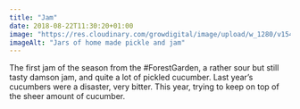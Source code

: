 ```yaml
---
title: "Jam"
date: 2018-08-22T11:30:20+01:00
image: "https://res.cloudinary.com/growdigital/image/upload/w_1280/v1544305124/preserves-44193811771.jpg"
imageAlt: "Jars of home made pickle and jam"
---
```


The first jam of the season from the #ForestGarden, a rather sour but still tasty damson jam, and quite a lot of pickled cucumber. Last year’s cucumbers were a disaster, very bitter. This year, trying to keep on top of the sheer amount of cucumber.

